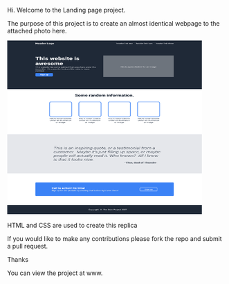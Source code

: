 Hi. Welcome to the Landing page project.

The purpose of this project is to create an almost identical webpage to the attached photo here.

<img src="./resources/images/landing page original photo example.png" width="450px" height="400px">

HTML and CSS are used to create this replica

If you would like to make any contributions please fork the repo and submit a pull request.

Thanks

You can view the project at www.
